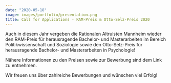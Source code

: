 ```yaml
---
date: "2020-05-18"
image: images/portfolio/presentation.png
title: Call for Applications - RAM-Preis & Otto-Selz-Preis 2020
---
```


Auch in diesem Jahr vergeben die Rationalen Altruisten Mannheim wieder den RAM-Preis für herausragende Bachelor- und Masterarbeiten im Bereich Politikwissenschaft und Soziologie sowie den Otto-Selz-Preis für herausragende Bachelor- und Masterarbeiten in Psychologie!

Nähere Informationen zu den Preisen sowie zur Bewerbung sind dem Link zu entnehmen.

Wir freuen uns über zahlreiche Bewerbungen und wünschen viel Erfolg!